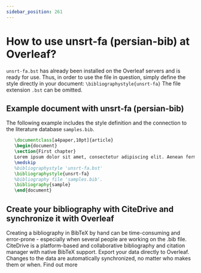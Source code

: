 ```yaml
---
sidebar_position: 261
---
```


# How to use unsrt-fa (persian-bib) at Overleaf?
`unsrt-fa.bst` has already been installed on the Overleaf servers and is ready for use. Thus, in order to use the file in question, simply define the style directly in your document: `\bibliographystyle{unsrt-fa}` The file extension `.bst` can be omitted.

## Example document with unsrt-fa (persian-bib)
The following example includes the style definition and the connection to the literature database `samples.bib`.
```tex
   \documentclass[a4paper,10pt]{article}
   \begin{document}
   \section{First chapter}
   Lorem ipsum dolor sit amet, consectetur adipiscing elit. Aenean fermentum justo massa, ut maximus mauris sodales et. Aenean vel elit a erat rhoncus pharetra.
   \medskip
   %bibliographystyle 'unsrt-fa.bst'
   \bibliographystyle{unsrt-fa}
   %bibliography file 'samples.bib'.
   \bibliography{sample}
   \end{document}
```

## Create your bibliography with CiteDrive and synchronize it with Overleaf
Creating a bibliography in BibTeX by hand can be time-consuming and error-prone - especially when several people are working on the .bib file. CiteDrive is a platform-based and collaborative bibliography and citation manager with native BibTeX support. Export your data directly to Overleaf. Changes to the data are automatically synchronized, no matter who makes them or when. Find out more
